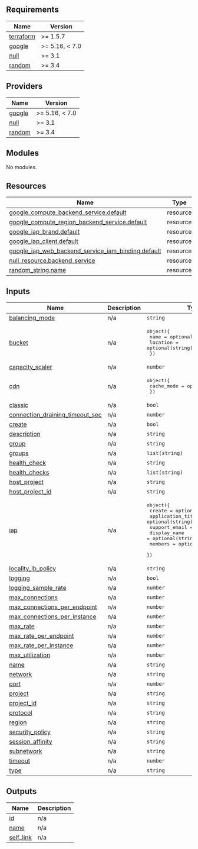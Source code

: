 <!-- BEGIN_TF_DOCS -->
## Requirements

| Name | Version |
|------|---------|
| <a name="requirement_terraform"></a> [terraform](#requirement\_terraform) | >= 1.5.7 |
| <a name="requirement_google"></a> [google](#requirement\_google) | >= 5.16, < 7.0 |
| <a name="requirement_null"></a> [null](#requirement\_null) | >= 3.1 |
| <a name="requirement_random"></a> [random](#requirement\_random) | >= 3.4 |

## Providers

| Name | Version |
|------|---------|
| <a name="provider_google"></a> [google](#provider\_google) | >= 5.16, < 7.0 |
| <a name="provider_null"></a> [null](#provider\_null) | >= 3.1 |
| <a name="provider_random"></a> [random](#provider\_random) | >= 3.4 |

## Modules

No modules.

## Resources

| Name | Type |
|------|------|
| [google_compute_backend_service.default](https://registry.terraform.io/providers/hashicorp/google/latest/docs/resources/compute_backend_service) | resource |
| [google_compute_region_backend_service.default](https://registry.terraform.io/providers/hashicorp/google/latest/docs/resources/compute_region_backend_service) | resource |
| [google_iap_brand.default](https://registry.terraform.io/providers/hashicorp/google/latest/docs/resources/iap_brand) | resource |
| [google_iap_client.default](https://registry.terraform.io/providers/hashicorp/google/latest/docs/resources/iap_client) | resource |
| [google_iap_web_backend_service_iam_binding.default](https://registry.terraform.io/providers/hashicorp/google/latest/docs/resources/iap_web_backend_service_iam_binding) | resource |
| [null_resource.backend_service](https://registry.terraform.io/providers/hashicorp/null/latest/docs/resources/resource) | resource |
| [random_string.name](https://registry.terraform.io/providers/hashicorp/random/latest/docs/resources/string) | resource |

## Inputs

| Name | Description | Type | Default | Required |
|------|-------------|------|---------|:--------:|
| <a name="input_balancing_mode"></a> [balancing\_mode](#input\_balancing\_mode) | n/a | `string` | `null` | no |
| <a name="input_bucket"></a> [bucket](#input\_bucket) | n/a | <pre>object({<br/>    name     = optional(string)<br/>    location = optional(string)<br/>  })</pre> | `null` | no |
| <a name="input_capacity_scaler"></a> [capacity\_scaler](#input\_capacity\_scaler) | n/a | `number` | `null` | no |
| <a name="input_cdn"></a> [cdn](#input\_cdn) | n/a | <pre>object({<br/>    cache_mode = optional(string)<br/>  })</pre> | `null` | no |
| <a name="input_classic"></a> [classic](#input\_classic) | n/a | `bool` | `false` | no |
| <a name="input_connection_draining_timeout_sec"></a> [connection\_draining\_timeout\_sec](#input\_connection\_draining\_timeout\_sec) | n/a | `number` | `300` | no |
| <a name="input_create"></a> [create](#input\_create) | n/a | `bool` | `true` | no |
| <a name="input_description"></a> [description](#input\_description) | n/a | `string` | `null` | no |
| <a name="input_group"></a> [group](#input\_group) | n/a | `string` | `null` | no |
| <a name="input_groups"></a> [groups](#input\_groups) | n/a | `list(string)` | `null` | no |
| <a name="input_health_check"></a> [health\_check](#input\_health\_check) | n/a | `string` | `null` | no |
| <a name="input_health_checks"></a> [health\_checks](#input\_health\_checks) | n/a | `list(string)` | `null` | no |
| <a name="input_host_project"></a> [host\_project](#input\_host\_project) | n/a | `string` | `null` | no |
| <a name="input_host_project_id"></a> [host\_project\_id](#input\_host\_project\_id) | n/a | `string` | `null` | no |
| <a name="input_iap"></a> [iap](#input\_iap) | n/a | <pre>object({<br/>    create            = optional(bool)<br/>    application_title = optional(string)<br/>    support_email     = optional(string)<br/>    display_name      = optional(string)<br/>    members           = optional(list(string))<br/>  })</pre> | `null` | no |
| <a name="input_locality_lb_policy"></a> [locality\_lb\_policy](#input\_locality\_lb\_policy) | n/a | `string` | `null` | no |
| <a name="input_logging"></a> [logging](#input\_logging) | n/a | `bool` | `false` | no |
| <a name="input_logging_sample_rate"></a> [logging\_sample\_rate](#input\_logging\_sample\_rate) | n/a | `number` | `1` | no |
| <a name="input_max_connections"></a> [max\_connections](#input\_max\_connections) | n/a | `number` | `0` | no |
| <a name="input_max_connections_per_endpoint"></a> [max\_connections\_per\_endpoint](#input\_max\_connections\_per\_endpoint) | n/a | `number` | `0` | no |
| <a name="input_max_connections_per_instance"></a> [max\_connections\_per\_instance](#input\_max\_connections\_per\_instance) | n/a | `number` | `0` | no |
| <a name="input_max_rate"></a> [max\_rate](#input\_max\_rate) | n/a | `number` | `0` | no |
| <a name="input_max_rate_per_endpoint"></a> [max\_rate\_per\_endpoint](#input\_max\_rate\_per\_endpoint) | n/a | `number` | `0` | no |
| <a name="input_max_rate_per_instance"></a> [max\_rate\_per\_instance](#input\_max\_rate\_per\_instance) | n/a | `number` | `0` | no |
| <a name="input_max_utilization"></a> [max\_utilization](#input\_max\_utilization) | n/a | `number` | `0` | no |
| <a name="input_name"></a> [name](#input\_name) | n/a | `string` | `null` | no |
| <a name="input_network"></a> [network](#input\_network) | n/a | `string` | `"default"` | no |
| <a name="input_port"></a> [port](#input\_port) | n/a | `number` | `null` | no |
| <a name="input_project"></a> [project](#input\_project) | n/a | `string` | `null` | no |
| <a name="input_project_id"></a> [project\_id](#input\_project\_id) | n/a | `string` | n/a | yes |
| <a name="input_protocol"></a> [protocol](#input\_protocol) | n/a | `string` | `null` | no |
| <a name="input_region"></a> [region](#input\_region) | n/a | `string` | `null` | no |
| <a name="input_security_policy"></a> [security\_policy](#input\_security\_policy) | n/a | `string` | `null` | no |
| <a name="input_session_affinity"></a> [session\_affinity](#input\_session\_affinity) | n/a | `string` | `"NONE"` | no |
| <a name="input_subnetwork"></a> [subnetwork](#input\_subnetwork) | n/a | `string` | `"default"` | no |
| <a name="input_timeout"></a> [timeout](#input\_timeout) | n/a | `number` | `30` | no |
| <a name="input_type"></a> [type](#input\_type) | n/a | `string` | `"INTERNAL"` | no |

## Outputs

| Name | Description |
|------|-------------|
| <a name="output_id"></a> [id](#output\_id) | n/a |
| <a name="output_name"></a> [name](#output\_name) | n/a |
| <a name="output_self_link"></a> [self\_link](#output\_self\_link) | n/a |
<!-- END_TF_DOCS -->